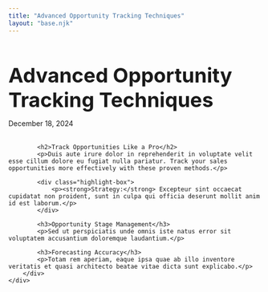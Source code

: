 ```yaml
---
title: "Advanced Opportunity Tracking Techniques"
layout: "base.njk"
---
```


<div class="container">
    <div class="page-content">
        <div class="content-section">
            <h1 class="post-title" style="font-size: 2.5rem; margin-bottom: 0.5rem;">Advanced Opportunity Tracking Techniques</h1>
            <p class="post-meta" style="margin-bottom: 2rem;">December 18, 2024</p>
            
            <h2>Track Opportunities Like a Pro</h2>
            <p>Duis aute irure dolor in reprehenderit in voluptate velit esse cillum dolore eu fugiat nulla pariatur. Track your sales opportunities more effectively with these proven methods.</p>
            
            <div class="highlight-box">
                <p><strong>Strategy:</strong> Excepteur sint occaecat cupidatat non proident, sunt in culpa qui officia deserunt mollit anim id est laborum.</p>
            </div>

            <h3>Opportunity Stage Management</h3>
            <p>Sed ut perspiciatis unde omnis iste natus error sit voluptatem accusantium doloremque laudantium.</p>

            <h3>Forecasting Accuracy</h3>
            <p>Totam rem aperiam, eaque ipsa quae ab illo inventore veritatis et quasi architecto beatae vitae dicta sunt explicabo.</p>
        </div>
    </div>
</div>
